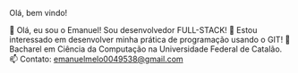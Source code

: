 Olá, bem vindo! 


👋 Olá, eu sou o Emanuel! Sou desenvolvedor FULL-STACK!
👀 Estou interessado em desenvolver minha prática de programação usando o GIT!
💞️ Bacharel em Ciência da Computação na Universidade Federal de Catalão.
📫 Contato: emanuelmelo0049538@gmail.com
